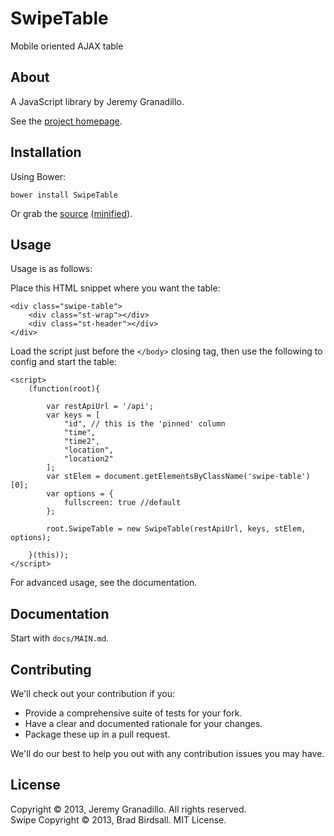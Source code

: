 # SwipeTable

Mobile oriented AJAX table

## About

A JavaScript library by Jeremy Granadillo.

See the [project homepage](http://swipetable.blind238.com).

## Installation

Using Bower:

    bower install SwipeTable

Or grab the [source](https://github.com/blind238/SwipeTable/dist/SwipeTable.js) ([minified](https://github.com/blind238/SwipeTable/dist/SwipeTable.min.js)).

## Usage

Usage is as follows:

Place this HTML snippet where you want the table:

    <div class="swipe-table">
        <div class="st-wrap"></div>
        <div class="st-header"></div>
    </div>

Load the script just before the `</body>` closing tag, then use the following to config and start the table:

    <script>
        (function(root){

            var restApiUrl = '/api';
            var keys = [
                "id", // this is the 'pinned' column
                "time",
                "time2",
                "location",
                "location2"
            ];
            var stElem = document.getElementsByClassName('swipe-table')[0];
            var options = {
                fullscreen: true //default
            };

            root.SwipeTable = new SwipeTable(restApiUrl, keys, stElem, options);

        }(this));
    </script>
For advanced usage, see the documentation.

## Documentation

Start with `docs/MAIN.md`.

## Contributing

We'll check out your contribution if you:

* Provide a comprehensive suite of tests for your fork.
* Have a clear and documented rationale for your changes.
* Package these up in a pull request.

We'll do our best to help you out with any contribution issues you may have.

## License

Copyright © 2013, Jeremy Granadillo. All rights reserved.  
Swipe Copyright © 2013, Brad Birdsall. MIT License.